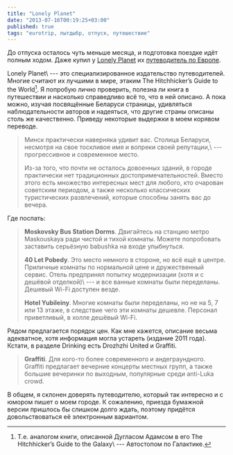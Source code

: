 ```yaml
---
title: "Lonely Planet"
date: "2013-07-16T00:19:25+03:00"
published: true
tags: "eurotrip, лытдыбр, отпуск, путешествие"
---
```


До отпуска осталось чуть меньше месяца, и подготовка поездке идёт полным ходом. Даже купил у
[Lonely Planet](http://www.lonelyplanet.com/) их
[путеводитель по Eвропе](http://shop.lonelyplanet.com/europe/europe-on-a-shoestring-travel-guide-7/).

Lonely Planet\ --- это специализированное издательство путеводителей. Многие считают их лучшими в мире,
этаким The Hitchhicker’s Guide to the World[^1]. Я попробую лично проверить, полезна ли книга в путешествии и
насколько справедливо всё то, что в ней описано. А пока можно, изучая посвящённые Беларуси страницы,
удивляться наблюдательности авторов и надеяться, что другие страны описаны столь же качественно. Приведу некоторые
выдержки в моем корявом переводе.

> Минск практически наверняка удивит вас. Столица Беларуси, несмотря на свое тоскливое имя и вопреки своей
> репутации,\ --- прогрессивное и современное место.
>
> Из-за того, что почти не осталось довоенных зданий, в городе практически нет традиционных достопримечательностей.
> Вместо этого есть множество интересных мест для любого, кто очарован советским периодом, а также несколько классических
> туристических развлечений, которые способны занять вас до вечера.

Где поспать:

> **Moskovsky Bus Station Dorms**. Двигайтесь на станцию метро Maskouskaya ради чистой и тихой комнаты. Можете
> попробовать заставить серьёзную babushka на входе улыбнуться.
>
> **40 Let Pobedy**. Это место немного в стороне, но всё ещё в центре. Приличные комнаты по нормальной цене и
> дружественный сервис. Отель предпринял попытку модернизации (хотя и с дешёвой отделкой)\ --- и все ванные комнаты
> были переделаны. Дешевый Wi-Fi доступен везде.
>
> **Hotel Yubileiny**. Многие комнаты были переделаны, но не на 5, 7 или 13 этаже, в следствие чего эти комнаты
> дешевле. Персонал приветливый, в холле дешёвый Wi-Fi.

Рядом предлагается порядок цен. Как мне кажется, описание весьма адекватное, хотя информация могла устареть
(издание 2011 года). Кстати, в разделе Drinking есть Drozhzhi United и Graffiti.

> **Graffiti**. Для кого-то более современного и андеграундного. Graffiti предлагает вечерние концерты местных групп,
> а также большие вечеринки по выходным, популярные среди anti-Luka crowd.

В общем, я склонен доверять путеводителю, который так интересно и с юмором пишет  о моем городе. К сожалению,
приезда бумажной версии пришлось бы слишком долго ждать, поэтому придётся довольствоваться её электронным вариантом.

[^1]: Т.е. аналогом книги, описанной Дугласом Адамсом в его The Hitchhicker’s Guide to the Galaxy\ --- Автостопом
по Галактике.
